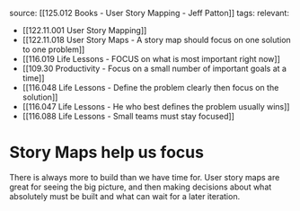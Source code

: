 source: [[125.012 Books - User Story Mapping - Jeff Patton]]
tags:
relevant:
- [[122.11.001 User Story Mapping]]
- [[122.11.018 User Story Maps - A story map should focus on one solution to one problem]]
- [[116.019 Life Lessons - FOCUS on what is most important right now]]
- [[109.30 Productivity - Focus on a small number of important goals at a time]]
- [[116.048 Life Lessons - Define the problem clearly then focus on the solution]]
- [[116.047 Life Lessons - He who best defines the problem usually wins]]
- [[116.088 Life Lessons - Small teams must stay focused]]

# Story Maps help us focus

There is always more to build than we have time for. User story maps are great for seeing the big picture, and then making decisions about what absolutely must be built and what can wait for a later iteration.
